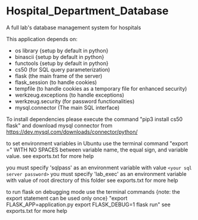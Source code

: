 # Hospital_Department_Database

A full lab's database management system for hospitals

This application depends on:
- os library {setup by default in python}
- binascii  {setup by default in python}
- functools  {setup by default in python}
- cs50 (for SQL query parameterization)
- flask (the main frame of the server)
- flask_session (to handle cookies)
- tempfile (to handle cookies as a temporary file for enhanced security)
- werkzeug.exceptions (to handle exceptions)
- werkzeug.security (for password functionalities)
- mysql.connector (The main SQL interface)

To install dependencies please execute the command "pip3 install cs50 flask" and download mysql connector from
https://dev.mysql.com/downloads/connector/python/

to set environment variables in Ubuntu use the terminal command "export <variable name>=<variable value>" WITH NO SPACES between variable name, the equal sign, and variable value.
see exports.txt for more help

you must specify 'sqlpass' as an environment variable with value `<your sql server password>`
you must specify 'lab_exec' as an environment variable with value of root directory of this folder
see exports.txt for more help

to run flask on debugging mode use the terminal commands {note: the export statement can be used only once} 
"export FLASK_APP=application.py
export FLASK_DEBUG=1
flask run"
see exports.txt for more help
